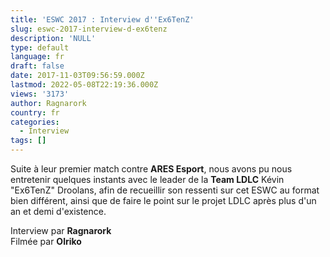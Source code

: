 ```yaml
---
title: 'ESWC 2017 : Interview d''Ex6TenZ'
slug: eswc-2017-interview-d-ex6tenz
description: 'NULL'
type: default
language: fr
draft: false
date: 2017-11-03T09:56:59.000Z
lastmod: 2022-05-08T22:19:36.000Z
views: '3173'
author: Ragnarork
country: fr
categories:
  - Interview
tags: []
---
```

Suite à leur premier match contre **ARES Esport**, nous avons pu nous entretenir quelques instants avec le leader de la **Team LDLC** Kévin "Ex6TenZ" Droolans⁠, afin de recueillir son ressenti sur cet ESWC au format bien différent, ainsi que de faire le point sur le projet LDLC après plus d'un an et demi d'existence.

Interview par **Ragnarork**  
Filmée par **Olriko**
